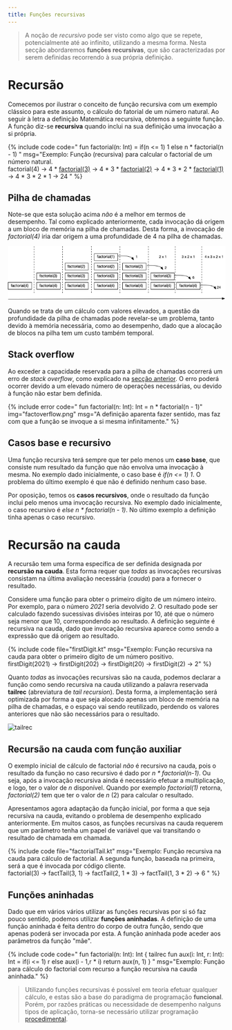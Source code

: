```yaml
---
title: Funções recursivas
---
```


>A noção de *recursivo* pode ser visto como algo que se repete, potencialmente até ao infinito, utilizando a mesma forma. Nesta secção abordaremos **funções recursivas**, que são caracterizadas por serem definidas recorrendo à sua própria definição.

# Recursão
Comecemos por ilustrar o conceito de função recursiva com um exemplo clássico para este assunto, o cálculo do fatorial de um número natural. Ao seguir à letra a definição Matemática recursiva, obtemos a seguinte função.
A função diz-se **recursiva** quando inclui na sua definição uma invocação a si própria.

{% include code code="
fun factorial(n: Int) =
    if(n <= 1) 1
    else n * factorial(n - 1)
"
msg="Exemplo: Função (recursiva) para calcular o factorial de um número natural.<br>
factorial(4) &rarr; 4 * <u>factorial(3)</u> &rarr; 4 * 3 * <u>factorial(2)</u> &rarr; 4 * 3 * 2 * <u>factorial(1)</u> &rarr; 4 * 3 * 2 * 1 &rarr; 24
"
%}


## Pilha de chamadas
Note-se que esta solução acima *não* é a melhor em termos de desempenho. Tal como explicado anteriormente, cada invocação dá origem a um bloco de memória na pilha de chamadas. Desta forma, a invocação de *factorial(4)* iria dar origem a uma profundidade de 4 na pilha de chamadas.

![factorial4](factorial4.png)

Quando se trata de um cálculo com valores elevados, a questão da profundidade da pilha de chamadas pode revelar-se um problema, tanto devido à memória necessária, como ao desempenho, dado que a alocação de blocos na pilha tem um custo também temporal.

## Stack overflow

Ao exceder a capacidade reservada para a pilha de chamadas ocorrerá um erro de *stack overflow*, como explicado na [secção anterior](funcoesdep). O erro poderá ocorrer devido a um elevado número de operações necessárias, ou devido à função não estar bem definida.

{% include error code="
fun factorial(n: Int): Int = n * factorial(n - 1)"
img="factoverflow.png"
msg="A definição aparenta fazer sentido, mas faz com que a função se invoque a si mesma infinitamente."
%}

## Casos base e recursivo

Uma função recursiva terá sempre que ter pelo menos um **caso base**, que consiste num resultado da função que não envolva uma invocação à mesma. No exemplo dado inicialmente, o caso base é *if(n <= 1) 1*. O problema do último exemplo é que não é definido nenhum caso base.

Por oposição, temos os **casos recursivos**, onde o resultado da função inclui pelo menos uma invocação recursiva. No exemplo dado inicialmente, o caso recursivo é *else n * factorial(n - 1)*. No último exemplo a definição  tinha apenas o caso recursivo.


# Recursão na cauda

A recursão tem uma forma específica de ser definida designada por **recursão na cauda**. Esta forma requer que *todas* as invocações recursivas consistam na última avaliação necessária (*cauda*) para a fornecer o resultado.

Considere uma função para obter o primeiro dígito de um número inteiro. Por exemplo, para o número *2021* seria devolvido *2*. O resultado pode ser calculado fazendo sucessivas divisões inteiras por 10, até que o número seja menor que 10, correspondendo ao resultado. A definição seguinte é recursiva na cauda, dado que invocação recursiva aparece como sendo a expressão que dá origem ao resultado.

{% include code file="firstDigit.kt"
msg="Exemplo: Função recursiva na cauda para obter o primeiro dígito de um número positivo.<br>
firstDigit(2021) &rarr; firstDigit(202) &rarr; firstDigit(20) &rarr; firstDigit(2) &rarr; 2"
%}

Quanto *todas* as invocações recursivas são na cauda, podemos declarar a função como sendo recursiva na cauda utilizando a palavra reservada **tailrec** (abreviatura de *tail recursion*). Desta forma, a implementação será optimizada por forma a que seja alocado apenas um bloco de memória na pilha de chamadas, e o espaço vai sendo reutilizado, perdendo os valores anteriores que não são necessários para o resultado.

![tailrec](tailrec.png)



## Recursão na cauda com função auxiliar
O exemplo inicial de cálculo de factorial *não* é recursivo na cauda, pois o resultado da função no caso recursivo é dado por *n * factorial(n-1)*. Ou seja, após a invocação recursiva ainda é necessário efetuar a multiplicação, e logo, ter o valor de *n* disponível. Quando por exemplo *factorial(1)* retorna, *factorial(2)* tem que ter o valor de *n* (2) para calcular o resultado.

Apresentamos agora adaptação da função inicial, por forma a que seja recursiva na cauda, evitando o problema de desempenho explicado anteriormente. Em muitos casos, as funções recursivas na cauda requerem que um parâmetro tenha um papel de variável que vai transitando o resultado de chamada em chamada.

{% include code file="factorialTail.kt"
msg="Exemplo: Função recursiva na cauda para cálculo de factorial. A segunda função, baseada na primeira, será a que é invocada por código cliente.<br>
factorial(3) &rarr; factTail(3, 1) &rarr; factTail(2, 1 * 3) &rarr; factTail(1, 3 * 2) &rarr; 6
" %}

## Funções aninhadas
Dado que em vários vários utilizar as funções recursivas por si só faz pouco sentido, podemos utilizar **funções aninhadas**. A definição de uma função aninhada é feita dentro do corpo de outra função, sendo que apenas poderá ser invocada por esta. A função aninhada pode aceder aos parâmetros da função "mãe".

{% include code code="
fun factorial(n: Int): Int {
    tailrec fun aux(i: Int, r: Int): Int =
        if(i <= 1) r
        else aux(i - 1,r * i)
    return aux(n, 1)
}
"
msg="Exemplo: Função para cálculo do factorial com recurso a função recursiva na cauda aninhada."
%}


>Utilizando funções recursivas é possível em teoria efetuar qualquer cálculo, e estas são a base do paradigma de programação **funcional**. Porém, por razões práticas ou necessidade de desempenho nalguns tipos de aplicação, torna-se necessário utilizar programação [procedimental](../04_estado).
